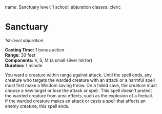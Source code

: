 name: Sanctuary
level: 1
school: abjuration
classes: cleric

# Sanctuary 
_1st-level abjuration_ 

**Casting Time:** 1 bonus action    
**Range:** 30 feet    
**Components:** V, S, M (a small silver mirror)    
**Duration:** 1 minute 

You ward a creature within range against attack. Until the spell ends, any creature who targets the warded creature with an attack or a harmful spell must first make a Wisdom saving throw. On a failed save, the creature must choose a new target or lose the attack or spell. This spell doesn't protect the warded creature from area effects, such as the explosion of a fireball.    
If the warded creature makes an attack or casts a spell that affects an enemy creature, this spell ends. 